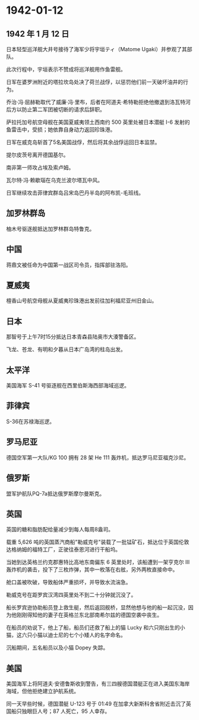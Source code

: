 # 1942-01-12

## 1942 年 1 月 12 日

日本轻型巡洋舰大井号接待了海军少将宇垣ティ（Matome
Ugaki）并参观了其部队。

此次行程中，宇垣表示不赞成将巡洋舰用作鱼雷舰。

日军在婆罗洲附近的塔拉坎岛处决了荷兰战俘，以惩罚他们前一天破坏油井的行为。

乔治·冯·屈赫勒取代了威廉·冯·里布，后者在阿道夫·希特勒拒绝他撤退到洛瓦特河后方以防止第二军团被切断的请求后辞职。

萨拉托加号航空母舰在美国夏威夷领土西南约 500 英里处被日本潜艇 I-6
发射的鱼雷击中，受损；她依靠自身动力返回珍珠港。

日军在威克岛斩首了5名美国战俘，然后将其余战俘运回日本监禁。

提尔皮茨号离开德国基尔。

南非第一师攻占埃及索卢姆。

瓦尔特·冯·赖歇瑙在乌克兰波尔塔瓦中风。

日军继续攻击菲律宾群岛吕宋岛巴丹半岛的阿布凯-毛班线。

## 加罗林群岛

柚木号驱逐舰抵达加罗林群岛特鲁克。

## 中国

蒋鼎文被任命为中国第一战区司令员，指挥部驻洛阳。

## 夏威夷

檀香山号航空母舰从夏威夷珍珠港出发前往加利福尼亚州旧金山。

## 日本

那智号于上午7时15分抵达日本青森县陆奥市大湊警备区。

飞龙、苍龙、有明和夕暮从日本广岛湾的柱岛出发。

## 太平洋

美国海军 S-41 号驱逐舰在西里伯斯海西部海域巡逻。

## 菲律宾

S-36在苏禄海巡逻。

## 罗马尼亚

德国空军第一大队/KG 100 拥有 28 架 He 111 轰炸机，抵达罗马尼亚福克沙尼。

## 俄罗斯

盟军护航队PQ-7a抵达俄罗斯摩尔曼斯克。

## 英国

英国的糖和脂肪配给量减少到每人每周8盎司。

载重 5,626
吨的英国蒸汽商船"勒威克号"装载了一批锰矿石，抵达位于英国伦敦达格纳姆的福特工厂，正驶往泰恩河进行干船坞。

当她到达英格兰约克郡惠特比高地东南偏东 6 英里处时，该船遭到一架亨克尔
III 轰炸机的袭击，投下了三枚炸弹，其中一枚落在右舷，另外两枚直接命中。

舱口盖被吹破，导致船体严重损坏，并导致水流湍急。

勒威克号在距罗宾汉湾四英里处不到二十分钟就沉没了。

船长罗宾逊协助船员登上救生艇，然后返回舰桥，显然他想与他的船一起沉没，因为他刚刚得知他的妻子在英格兰东北部南希尔兹的德国空袭中丧生。

在船员的劝说下，他上了船，船员们还救了船上的猫 Lucky
和六只刚出生的小猫，这六只小猫以迪士尼的七个小矮人的名字命名。

沉船期间，五名船员以及小猫 Dopey 失踪。

## 美国

美国海军上将阿道夫·安德鲁斯收到警告，有三四艘德国潜艇正在进入美国东海岸海域，但他拒绝建立护航系统。

同一天早些时候，德国潜艇 U-123 号于 01:49
在加拿大新斯科舍省附近击沉了英国船只独眼巨人号；87 人死亡，95 人幸存。

